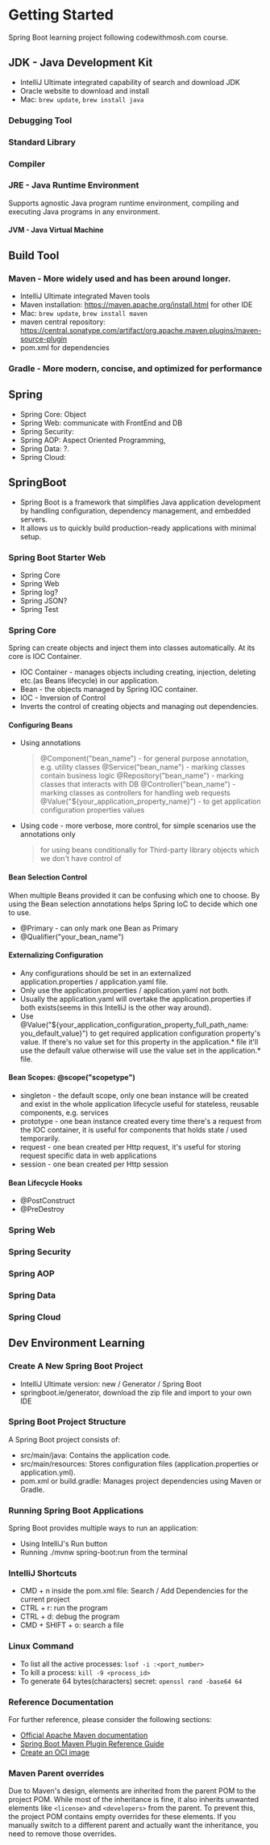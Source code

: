 # Getting Started
Spring Boot learning project following codewithmosh.com course.

## JDK - Java Development Kit
* IntelliJ Ultimate integrated capability of search and download JDK
* Oracle website to download and install
* Mac: ```brew update```, ```brew install java```
### Debugging Tool
### Standard Library
### Compiler

### JRE - Java Runtime Environment
Supports agnostic Java program runtime environment, compiling and executing Java programs in any environment.
#### JVM - Java Virtual Machine

## Build Tool
### Maven - More widely used and has been around longer.
* IntelliJ Ultimate integrated Maven tools
* Maven installation: https://maven.apache.org/install.html for other IDE
* Mac: ```brew update```, ```brew install maven```
* maven central repository: https://central.sonatype.com/artifact/org.apache.maven.plugins/maven-source-plugin
* pom.xml for dependencies
### Gradle - More modern, concise, and optimized for performance
    
## Spring
* Spring Core: Object
* Spring Web: communicate with FrontEnd and DB
* Spring Security: 
* Spring AOP: Aspect Oriented Programming, 
* Spring Data: ?.
* Spring Cloud:

## SpringBoot
* Spring Boot is a framework that simplifies Java application development by
handling configuration, dependency management, and embedded servers.
* It allows us to quickly build production-ready applications with minimal setup.
### Spring Boot Starter Web
* Spring Core
* Spring Web
* Spring log?
* Spring JSON?
* Spring Test


### Spring Core
Spring can create objects and inject them into classes automatically.
At its core is IOC Container.
* IOC Container - manages objects including 
                  creating, injection, deleting etc.(as Beans lifecycle) 
                  in our application.
* Bean - the objects managed by Spring IOC container.
* IOC - Inversion of Control
* Inverts the control of creating objects and managing out dependencies.

#### Configuring Beans
* Using annotations
    > @Component("bean_name") - for general purpose annotation, e.g. utility classes
    > @Service("bean_name") - marking classes contain business logic
    > @Repository("bean_name") - marking classes that interacts with DB
    > @Controller("bean_name") - marking classes as controllers for handling web requests
    > @Value("${your_application_property_name}") - to get application configuration properties values
* Using code - more verbose, more control, for simple scenarios use the annotations only
    > for using beans conditionally
    > for Third-party library objects which we don't have control of

#### Bean Selection Control
When multiple Beans provided it can be confusing which one to choose. 
By using the Bean selection annotations helps Spring IoC to decide which one to use.
* @Primary - can only mark one Bean as Primary
* @Qualifier("your_bean_name")

#### Externalizing Configuration
* Any configurations should be set in an externalized application.properties / application.yaml file.
* Only use the application.properties / application.yaml not both.
* Usually the application.yaml will overtake the application.properties if both exists(seems in this IntelliJ is the other way around).
* Use @Value("${your_application_configuration_property_full_path_name: you_default_value}") to get 
  required application configuration property's value. If there's no value set for this property in the application.* file
  it'll use the default value otherwise will use the value set in the application.* file.

#### Bean Scopes: @scope("scopetype")
* singleton - the default scope, only one bean instance will be created and exist in the whole application lifecycle
              useful for stateless, reusable components, e.g. services
* prototype - one bean instance created every time there's a request from the IOC container, 
              it is useful for components that holds state / used temporarily.
* request - one bean created per Http request,
            it's useful for storing request specific data in web applications
* session - one bean created per Http session

#### Bean Lifecycle Hooks
* @PostConstruct
* @PreDestroy

### Spring Web

### Spring Security

### Spring AOP

### Spring Data

### Spring Cloud


## Dev Environment Learning
### Create A New Spring Boot Project
* IntelliJ Ultimate version: new / Generator / Spring Boot
* springboot.ie/generator, download the zip file and import to your own IDE

### Spring Boot Project Structure
A Spring Boot project consists of:
* src/main/java: Contains the application code.
* src/main/resources: Stores configuration files (application.properties or
application.yml).
* pom.xml or build.gradle: Manages project dependencies using Maven or
Gradle.

### Running Spring Boot Applications
Spring Boot provides multiple ways to run an application:
* Using IntelliJ's Run button
* Running ./mvnw spring-boot:run from the terminal

### IntelliJ Shortcuts
* CMD + n inside the pom.xml file: Search / Add Dependencies for the current project
* CTRL + r: run the program
* CTRL + d: debug the program
* CMD + SHIFT + o: search a file

### Linux Command
* To list all the active processes: ```lsof -i :<port_number>```
* To kill a process: ```kill -9 <process_id>```
* To generate 64 bytes(characters) secret: ```openssl rand -base64 64```

### Reference Documentation
For further reference, please consider the following sections:
* [Official Apache Maven documentation](https://maven.apache.org/guides/index.html)
* [Spring Boot Maven Plugin Reference Guide](https://docs.spring.io/spring-boot/3.5.0-M3/maven-plugin)
* [Create an OCI image](https://docs.spring.io/spring-boot/3.5.0-M3/maven-plugin/build-image.html)

### Maven Parent overrides
Due to Maven's design, elements are inherited from the parent POM to the project POM.
While most of the inheritance is fine, it also inherits unwanted elements like `<license>` and `<developers>` from the
parent.
To prevent this, the project POM contains empty overrides for these elements.
If you manually switch to a different parent and actually want the inheritance, you need to remove those overrides.

